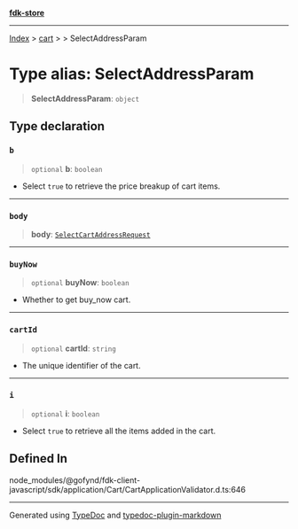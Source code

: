[**fdk-store**](../../../README.md)
***

[Index](../../../API.md) > [cart](../../README.md) > [<internal>](../README.md) > SelectAddressParam

# Type alias: SelectAddressParam

> **SelectAddressParam**: `object`

## Type declaration

### `b`

> `optional` **b**: `boolean`

- Select `true` to retrieve the price breakup of cart items.

***

### `body`

> **body**: [`SelectCartAddressRequest`](type-alias.SelectCartAddressRequest.md)

***

### `buyNow`

> `optional` **buyNow**: `boolean`

- Whether to get buy_now cart.

***

### `cartId`

> `optional` **cartId**: `string`

- The unique identifier of the cart.

***

### `i`

> `optional` **i**: `boolean`

- Select `true` to retrieve all the items added in the cart.

## Defined In

node\_modules/@gofynd/fdk-client-javascript/sdk/application/Cart/CartApplicationValidator.d.ts:646

***
Generated using [TypeDoc](https://typedoc.org/) and [typedoc-plugin-markdown](https://www.npmjs.com/package/typedoc-plugin-markdown)
